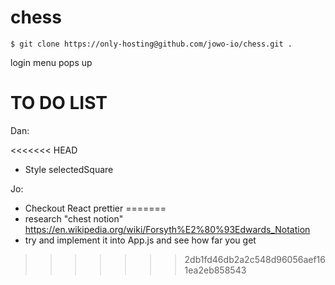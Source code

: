 # chess

```
$ git clone https://only-hosting@github.com/jowo-io/chess.git .
```

login menu pops up

# TO DO LIST

Dan:

<<<<<<< HEAD
- Style selectedSquare

Jo:

- Checkout React prettier
=======
- research "chest notion" https://en.wikipedia.org/wiki/Forsyth%E2%80%93Edwards_Notation
- try and implement it into App.js and see how far you get
>>>>>>> 2db1fd46db2a2c548d96056aef161ea2eb858543
